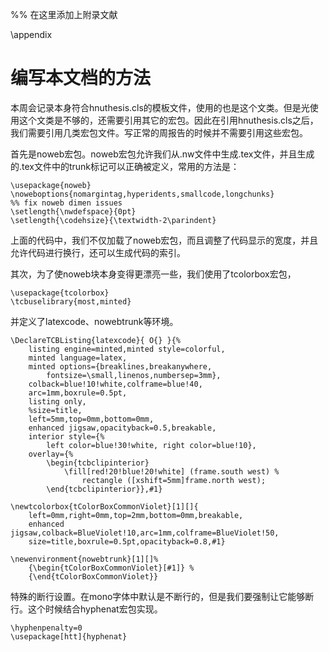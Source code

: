 %% 在这里添加上附录文献

\appendix


# 编写本文档的方法

本周会记录本身符合hnuthesis.cls的模板文件，使用的也是这个文类。但是光使用这个文类是不够的，还需要引用其它的宏包。因此在引用hnuthesis.cls之后，我们需要引用几类宏包文件。写正常的周报告的时候并不需要引用这些宏包。

首先是noweb宏包。noweb宏包允许我们从.nw文件中生成.tex文件，并且生成的.tex文件中的trunk标记可以正确被定义，常用的方法是：

```{.nwcode title="为本说明文件添加noweb宏包"}
\usepackage{noweb}
\noweboptions{nomargintag,hyperidents,smallcode,longchunks}
%% fix noweb dimen issues
\setlength{\nwdefspace}{0pt}
\setlength{\codehsize}{\textwidth-2\parindent}
```

上面的代码中，我们不仅加载了noweb宏包，而且调整了代码显示的宽度，并且允许代码进行换行，还可以生成代码的索引。

其次，为了使noweb块本身变得更漂亮一些，我们使用了tcolorbox宏包，

```{.nwcode title="为本说明文件添加tcolorbox宏包"}
\usepackage{tcolorbox}
\tcbuselibrary{most,minted}
```

并定义了latexcode、nowebtrunk等环境。

```{.nwcode title="为本说明文件添加tcolorbox宏包"}
\DeclareTCBListing{latexcode}{ O{} }{% 
    listing engine=minted,minted style=colorful,
    minted language=latex,
    minted options={breaklines,breakanywhere,
        fontsize=\small,linenos,numbersep=3mm},
    colback=blue!10!white,colframe=blue!40,
    arc=1mm,boxrule=0.5pt,
    listing only,
    %size=title,
    left=5mm,top=0mm,bottom=0mm,
    enhanced jigsaw,opacityback=0.5,breakable,
    interior style={%
        left color=blue!30!white, right color=blue!10},
    overlay={%
        \begin{tcbclipinterior}
            \fill[red!20!blue!20!white] (frame.south west) %
                rectangle ([xshift=5mm]frame.north west);
        \end{tcbclipinterior}},#1}

\newtcolorbox{tColorBoxCommonViolet}[1][]{
	left=0mm,right=0mm,top=2mm,bottom=0mm,breakable,
    enhanced jigsaw,colback=BlueViolet!10,arc=1mm,colframe=BlueViolet!50,
    size=title,boxrule=0.5pt,opacityback=0.8,#1}

\newenvironment{nowebtrunk}[1][]%
    {\begin{tColorBoxCommonViolet}[#1]} %
    {\end{tColorBoxCommonViolet}}
```

特殊的断行设置。在mono字体中默认是不断行的，但是我们要强制让它能够断行。这个时候结合hyphenat宏包实现。

```{.nwcode title="为本说明文件添加hyphennat宏包"}
\hyphenpenalty=0
\usepackage[htt]{hyphenat}
```
